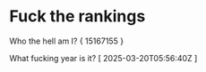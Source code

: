 # Fuck the rankings

Who the hell am I?
{ 15167155 }

What fucking year is it?
[ 2025-03-20T05:56:40Z ]
